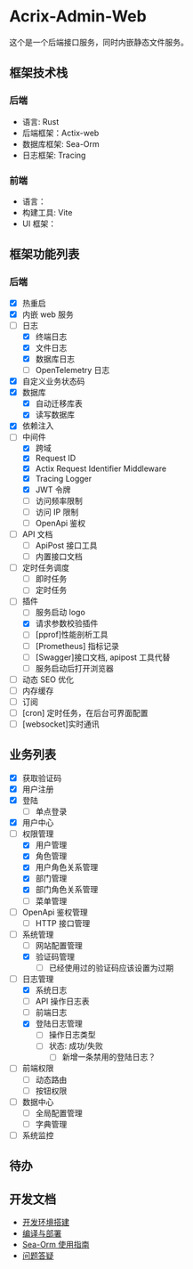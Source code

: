 # Acrix-Admin-Web

这个是一个后端接口服务，同时内嵌静态文件服务。

## 框架技术栈

### 后端

- 语言: Rust
- 后端框架：Actix-web
- 数据库框架: Sea-Orm
- 日志框架: Tracing

### 前端

- 语言：
- 构建工具: Vite
- UI 框架：

## 框架功能列表

### 后端

- [x] 热重启
- [x] 内嵌 web 服务
- [ ] 日志
  - [x] 终端日志
  - [x] 文件日志
  - [x] 数据库日志
  - [ ] OpenTelemetry 日志
- [x] 自定义业务状态码
- [x] 数据库
  - [x] 自动迁移库表
  - [x] 读写数据库
- [x] 依赖注入
- [ ] 中间件
  - [x] 跨域
  - [x] Request ID
  - [x] Actix Request Identifier Middleware
  - [x] Tracing Logger
  - [x] JWT 令牌
  - [ ] 访问频率限制
  - [ ] 访问 IP 限制
  - [ ] OpenApi 鉴权
- [ ] API 文档
  - [ ] ApiPost 接口工具
  - [ ] 内置接口文档
- [ ] 定时任务调度
  - [ ] 即时任务
  - [ ] 定时任务
- [ ] 插件
  - [ ] 服务启动 logo
  - [x] 请求参数校验插件
  - [ ] [pprof]性能剖析工具
  - [ ] [Prometheus] 指标记录
  - [ ] [Swagger]接口文档, apipost 工具代替
  - [ ] 服务启动后打开浏览器
- [ ] 动态 SEO 优化
- [ ] 内存缓存
- [ ] 订阅
- [ ] [cron] 定时任务，在后台可界面配置
- [ ] [websocket]实时通讯

## 业务列表

- [x] 获取验证码
- [x] 用户注册
- [x] 登陆
  - [ ] 单点登录
- [x] 用户中心
- [ ] 权限管理
  - [x] 用户管理
  - [x] 角色管理
  - [x] 用户角色关系管理
  - [x] 部门管理
  - [x] 部门角色关系管理
  - [ ] 菜单管理
- [ ] OpenApi 鉴权管理
  - [ ] HTTP 接口管理
- [ ] 系统管理
  - [ ] 网站配置管理
  - [x] 验证码管理
    - [ ] 已经使用过的验证码应该设置为过期
- [ ] 日志管理
  - [x] 系统日志
  - [ ] API 操作日志表
  - [ ] 前端日志
  - [x] 登陆日志管理
    - [ ] 操作日志类型
    - [ ] 状态: 成功/失败
      - [ ] 新增一条禁用的登陆日志？
- [ ] 前端权限
  - [ ] 动态路由
  - [ ] 按钮权限
- [ ] 数据中心
  - [ ] 全局配置管理
  - [ ] 字典管理
- [ ] 系统监控

## 待办

## 开发文档

- [开发环境搭建](./docs/开发环境搭建.md)
- [编译与部署](./docs/编译与部署.md)
- [Sea-Orm 使用指南](./docs/Sea-Orm使用指南.md)
- [问题答疑](./docs/Q&A.md)
